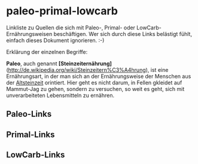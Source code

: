 paleo-primal-lowcarb
====================

Linkliste zu Quellen die sich mit Paleo-, Primal- oder LowCarb-Ernährungsweisen beschäftigen. Wer sich durch diese Links belästigt fühlt, einfach dieses Dokument ignorieren. :-)

Erklärung der einzelnen Begriffe:

**Paleo**, auch genannt **[Steinzeiternährung]**(http://de.wikipedia.org/wiki/Steinzeitern%C3%A4hrung), ist eine Ernährungsart, in der man sich an der Ernährungsweise der Menschen aus der [Altsteinzeit](http://de.wikipedia.org/wiki/Altsteinzeit) orintiert. Hier geht es nicht darum, in Fellen gkleidet auf Mammut-Jag zu gehen, sondern zu versuchen, so weit es geht, sich mit unverarbeiteten Lebensmitteln zu ernähren.

## Paleo-Links

## Primal-Links

## LowCarb-Links
